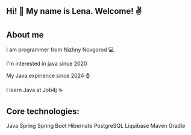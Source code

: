 ## Hi! 👋 My name is Lena. Welcome! ✌️

## About me

I am programmer from Nizhny Novgorod 💻

I'm interested in java since 2020

My Java expirience since 2024 ⌚

I learn Java at Job4j ☕

## Core technologies:

Java Spring Spring Boot Hibernate PostgreSQL Liquibase Maven Gradle

<!--
**HelenaBond/HelenaBond** is a ✨ _special_ ✨ repository because its `README.md` (this file) appears on your GitHub profile.

Here are some ideas to get you started:

- 🔭 I’m currently working on ...
- 🌱 I’m currently learning ...
- 👯 I’m looking to collaborate on ...
- 🤔 I’m looking for help with ...
- 💬 Ask me about ...
- 📫 How to reach me: ...
- 😄 Pronouns: ...
- ⚡ Fun fact: ...
-->

